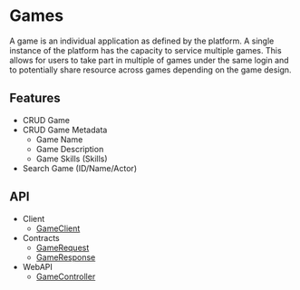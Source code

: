 # Games
A game is an individual application as defined by the platform. A single instance of the platform has the capacity to service multiple games. This allows for users to take part in multiple of games under the same login and to potentially share resource across games depending on the game design. 

## Features
* CRUD Game
* CRUD Game Metadata
	* Game Name
	* Game Description
	* Game Skills (Skills)	
* Search Game (ID/Name/Actor)

## API
* Client
    * [GameClient](xref:PlayGen.SUGAR.Client.GameClient)
* Contracts
    * [GameRequest](xref:PlayGen.SUGAR.Contracts.GameRequest)
    * [GameResponse](xref:PlayGen.SUGAR.Contracts.GameResponse)
* WebAPI
    * [GameController](xref:PlayGen.SUGAR.WebAPI.Controllers.GameController)
